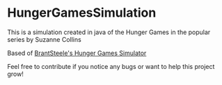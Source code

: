 # HungerGamesSimulation
This is a simulation created in java of the Hunger Games in the popular series by Suzanne Collins

Based of [BrantSteele's Hunger Games Simulator](https://brainsteele.net/hungergames/)


Feel free to contribute if you notice any bugs or want to help this project grow!
